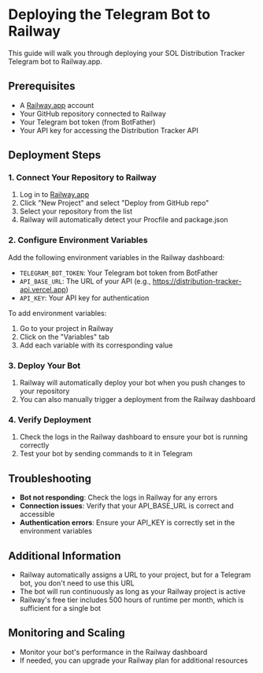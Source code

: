 # Deploying the Telegram Bot to Railway

This guide will walk you through deploying your SOL Distribution Tracker Telegram bot to Railway.app.

## Prerequisites

- A [Railway.app](https://railway.app/) account
- Your GitHub repository connected to Railway
- Your Telegram bot token (from BotFather)
- Your API key for accessing the Distribution Tracker API

## Deployment Steps

### 1. Connect Your Repository to Railway

1. Log in to [Railway.app](https://railway.app/)
2. Click "New Project" and select "Deploy from GitHub repo"
3. Select your repository from the list
4. Railway will automatically detect your Procfile and package.json

### 2. Configure Environment Variables

Add the following environment variables in the Railway dashboard:

- `TELEGRAM_BOT_TOKEN`: Your Telegram bot token from BotFather
- `API_BASE_URL`: The URL of your API (e.g., https://distribution-tracker-api.vercel.app)
- `API_KEY`: Your API key for authentication

To add environment variables:
1. Go to your project in Railway
2. Click on the "Variables" tab
3. Add each variable with its corresponding value

### 3. Deploy Your Bot

1. Railway will automatically deploy your bot when you push changes to your repository
2. You can also manually trigger a deployment from the Railway dashboard

### 4. Verify Deployment

1. Check the logs in the Railway dashboard to ensure your bot is running correctly
2. Test your bot by sending commands to it in Telegram

## Troubleshooting

- **Bot not responding**: Check the logs in Railway for any errors
- **Connection issues**: Verify that your API_BASE_URL is correct and accessible
- **Authentication errors**: Ensure your API_KEY is correctly set in the environment variables

## Additional Information

- Railway automatically assigns a URL to your project, but for a Telegram bot, you don't need to use this URL
- The bot will run continuously as long as your Railway project is active
- Railway's free tier includes 500 hours of runtime per month, which is sufficient for a single bot

## Monitoring and Scaling

- Monitor your bot's performance in the Railway dashboard
- If needed, you can upgrade your Railway plan for additional resources 